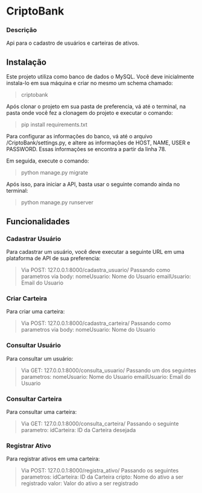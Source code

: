 # CriptoBank

### Descrição
Api para o cadastro de usuários e carteiras de ativos.

## Instalação
Este projeto utiliza como banco de dados o MySQL. Você deve inicialmente instala-lo em sua máquina e criar no mesmo um schema chamado:
> criptobank

Após clonar o projeto em sua pasta de preferencia, vá até o terminal, na pasta onde você fez a clonagem do projeto e executar o comando:
> pip install requirements.txt

Para configurar as informações do banco, vá até o arquivo /CriptoBank/settings.py, e altere as informações de HOST, NAME, USER e PASSWORD. Essas informações se encontra a partir da linha 78.

Em seguida, execute o comando:
> python manage.py migrate

Após isso, para iniciar a API, basta usar o seguinte comando ainda no terminal:
> python manage.py runserver

## Funcionalidades

### Cadastrar Usuário
Para cadastrar um usuário, você deve executar a seguinte URL em uma plataforma de API de sua preferencia:
> Via POST:
> 127.0.0.1:8000/cadastra_usuario/
> Passando como parametros via body:
> nomeUsuario: Nome do Usuario
> emailUsuario: Email do Usuario

### Criar Carteira
Para criar uma carteira:
> Via POST:
> 127.0.0.1:8000/cadastra_carteira/
> Passando como parametros via body:
> nomeUsuario: Nome do Usuario

### Consultar Usuário
Para consultar um usuário:
> Via GET:
> 127.0.0.1:8000/consulta_usuario/
> Passando um dos seguintes parametros:
> nomeUsuario: Nome do Usuario
> emailUsuario: Email do Usuario

### Consultar Carteira
Para consultar uma carteira:
> Via GET:
> 127.0.0.1:8000/consulta_carteira/
> Passando o seguinte parametro:
> idCarteira: ID da Carteira desejada

### Registrar Ativo
Para registrar ativos em uma carteira:
> Via POST:
> 127.0.0.1:8000/registra_ativo/
> Passando os seguintes parametros:
> idCarteira: ID da Carteira
> cripto: Nome do ativo a ser registrado
> valor: Valor do ativo a ser registrado
